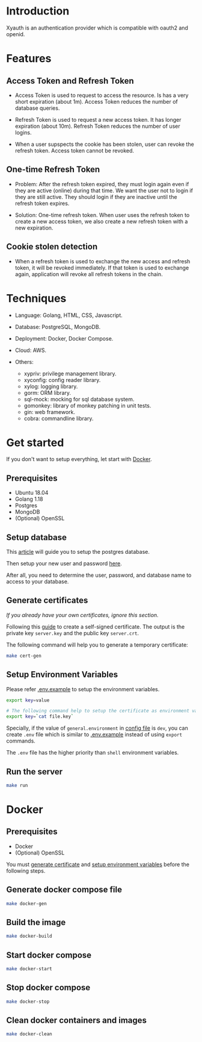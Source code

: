 # Introduction

Xyauth is an authentication provider which is compatible with oauth2 and openid.

# Features

## Access Token and Refresh Token

- Access Token is used to request to access the resource. Is has a very short expiration (about 1m). Access Token reduces the number of database queries.
- Refresh Token is used to request a new access token. It has longer expiration (about 10m). Refresh Token reduces the number of user logins.

- When a user supspects the cookie has been stolen, user can revoke the refresh token. Access token cannot be revoked.

## One-time Refresh Token

- Problem: After the refresh token expired, they must login again even if they are active (online) during that time. We want the user not to login if they are still active. They should login if they are inactive until the refresh token expires.

- Solution: One-time refresh token. When user uses the refresh token to create a new access token, we also create a new refresh token with a new expiration.

## Cookie stolen detection

- When a refresh token is used to exchange the new access and refresh token, it will be revoked immediately. If that token is used to exchange again, application will revoke all refresh tokens in the chain.

# Techniques

- Language: Golang, HTML, CSS, Javascript.
- Database: PostgreSQL, MongoDB.
- Deployment: Docker, Docker Compose.
- Cloud: AWS.
- Others:

  - xypriv: privilege management library.
  - xyconfig: config reader library.
  - xylog: logging library.
  - gorm: ORM library.
  - sql-mock: mocking for sql database system.
  - gomonkey: library of monkey patching in unit tests.
  - gin: web framework.
  - cobra: commandline library.

# Get started

If you don't want to setup everything, let start with [Docker](#docker).

## Prerequisites

- Ubuntu 18.04
- Golang 1.18
- Postgres
- MongoDB
- (Optional) OpenSSL

## Setup database

This [article](https://www.digitalocean.com/community/tutorials/how-to-install-and-use-postgresql-on-ubuntu-18-04) will guide you to setup the postgres database.

Then setup your new user and password [here](https://ubiq.co/database-blog/create-user-postgresql/).

After all, you need to determine the user, password, and database name to access to your database.

## Generate certificates

_If you already have your own certificates, ignore this section._

Following this [guide](https://devopscube.com/create-self-signed-certificates-openssl/) to create a self-signed certificate. The output is the private key `server.key` and the public key `server.crt`.

The following command will help you to generate a temporary certificate:

```bash
make cert-gen
```

## Setup Environment Variables

Please refer [.env.example](./.env.example) to setup the environment variables.

```bash
export key=value

# The following command help to setup the certificate as environment variable.
export key=`cat file.key`
```

Specially, if the value of `general.environment` in [config file](./configs/default.ini) is `dev`, you can create `.env` file which is similar to [.env.example](./.env.example) instead of using `export` commands.

The `.env` file has the higher priority than `shell` environment variables.

## Run the server

```bash
make run
```

# Docker

## Prerequisites

- Docker
- (Optional) OpenSSL

You must [generate certificate](#generate-certificates) and [setup environment variables](#setup-environment-variables) before the following steps.

## Generate docker compose file

```bash
make docker-gen
```

## Build the image

```bash
make docker-build
```

## Start docker compose

```bash
make docker-start
```

## Stop docker compose

```bash
make docker-stop
```

## Clean docker containers and images

```bash
make docker-clean
```
